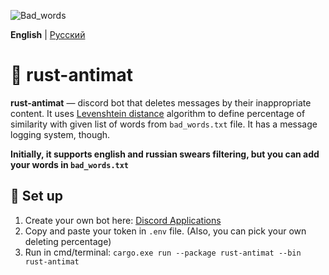 
![Bad_words](https://cdn.discordapp.com/attachments/695563421491396728/1121958530551922769/rustacean-badwords.png)

**English** | [Русский](./README-ru.md)

# 🤬 rust-antimat
**rust-antimat** — discord bot that deletes messages by their inappropriate content. It uses [Levenshtein distance](https://en.wikipedia.org/wiki/Levenshtein_distance) algorithm to define percentage of similarity with given list of words from `bad_words.txt` file. It has a message logging system, though.

**Initially, it supports english and russian swears filtering, but you can add your words in `bad_words.txt`**

## 🔧 Set up
1. Create your own bot here: [Discord Applications](https://discord.com/developers/applications)
2. Copy and paste your token in `.env` file. (Also, you can pick your own deleting percentage)
3. Run in cmd/terminal: `cargo.exe run --package rust-antimat --bin rust-antimat`